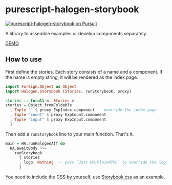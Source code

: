 # purescript-halogen-storybook

<a href="https://pursuit.purescript.org/packages/purescript-halogen-storybook">
  <img src="https://pursuit.purescript.org/packages/purescript-halogen-storybook/badge"
       alt="purescript-halogen-storybook on Pursuit">
  </img>
</a>

A library to assemble examples or develop components separately.

[DEMO](https://rnons.github.io/purescript-halogen-storybook/)

## How to use

First define the stories. Each story consists of a name and a component. If the name is empty string, it will be rendered as the index page.

```purescript
import Foreign.Object as Object
import Halogen.Storybook (Stories, runStorybook, proxy)

stories :: forall m. Stories m
stories = Object.fromFoldable
  [ Tuple "" $ proxy ExpIndex.component -- override the index page
  , Tuple "count" $ proxy ExpCount.component
  , Tuple "input" $ proxy ExpInput.component
  ]
```

Then add a `runStorybook` line to your main function. That's it.

```purescript
main = HA.runHalogenAff do
  HA.awaitBody >>=
    runStorybook
      { stories
      , logo: Nothing  -- pass `Just HH.PlainHTML` to override the logo
      }
```

You need to include the CSS by yourself, use [Storybook.css](https://github.com/rnons/purescript-halogen-storybook/blob/master/examples/src/Storybook.css) as an example.
